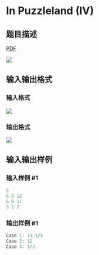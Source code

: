 # In Puzzleland (IV)

## 题目描述

[problemUrl]: https://uva.onlinejudge.org/index.php?option=com_onlinejudge&Itemid=8&category=861&page=show_problem&problem=4713

[PDF](https://uva.onlinejudge.org/external/128/p12848.pdf)

![](https://cdn.luogu.com.cn/upload/vjudge_pic/UVA12848/0c07d2db2e03c6859ae5af9880298b7f79c3107f.png)

## 输入输出格式

### 输入格式

![](https://cdn.luogu.com.cn/upload/vjudge_pic/UVA12848/a59733113e481da810b9c041a6349d761748173f.png)

### 输出格式

![](https://cdn.luogu.com.cn/upload/vjudge_pic/UVA12848/8ed93503c327da4bc178a42a7e03c029744ce141.png)

## 输入输出样例

### 输入样例 #1

```cpp
3
6 6 12
6 6 11
3 1 2
```


### 输出样例 #1

```cpp
Case 1: 13 1/5
Case 2: 12
Case 3: 1/2
```


